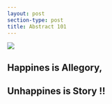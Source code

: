 ```yaml
---
layout: post
section-type: post
title: Abstract 101
---
```

![
](https://lh3.googleusercontent.com/r7WLptdydaGc8QKv9CqVCSYdLJulkYmdlA4s-NOg7B5iRkXtJAr2tcBVdeyfyff3DsOjQ2IjlQh5 "abstract")

##  Happines is Allegory,
##  Unhappines is Story !! 

